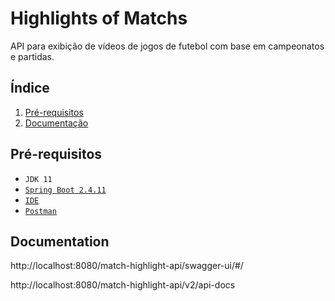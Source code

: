# Highlights of Matchs

API para exibição de vídeos de jogos de futebol com base em campeonatos e partidas.



## Índice

1. [Pré-requisitos](#pré-requisitos)
1. [Documentação](#documentação)


## Pré-requisitos

* `JDK 11`
* [`Spring Boot 2.4.11`](https://start.spring.io/)
* [`IDE`](https://www.jetbrains.com/pt-br/idea/)
* [`Postman`](https://www.postman.com/)


## Documentation

http://localhost:8080/match-highlight-api/swagger-ui/#/

http://localhost:8080/match-highlight-api/v2/api-docs

